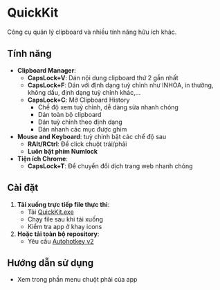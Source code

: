 # QuickKit

Công cụ quản lý clipboard và nhiều tính năng hữu ích khác.

## Tính năng

- **Clipboard Manager**:
    - **CapsLock+V**: Dán nội dung clipboard thứ 2 gần nhất
    - **CapsLock+F**: Dán với định dạng tuỳ chỉnh như INHOA, in thường, không dấu, định dạng tuỳ chỉnh khác,...
    - **CapsLock+C**: Mở Clipboard History
        - Chế độ xem tuỳ chỉnh, dễ dàng sửa nhanh chóng
        - Dán toàn bộ clipboard 
        - Dán tuỳ chỉnh theo định dạng
        - Dán nhanh các mục được ghim
- **Mouse and Keyboard**: tuỳ chỉnh bật các chế độ sau
    - **RAlt/RCtrl**: Để click chuột trái/phải
    - **Luôn bật phím Numlock**
- **Tiện ích Chrome**: 
    - **CapsLock+T**: Để chuyển đổi dịch trang web nhanh chóng

## Cài đặt

1. **Tải xuống trực tiếp file thực thi**:
    - Tải [QuickKit.exe](https://github.com/nvbangg/QuickKit/releases)
    - Chạy file sau khi tải xuống
    - Kiểm tra app ở khay icons
2. **Hoặc tải toàn bộ repository**:
    - Yêu cầu [Autohotkey v2](https://www.autohotkey.com)

## Hướng dẫn sử dụng
 - Xem trong phần menu chuột phải của app
